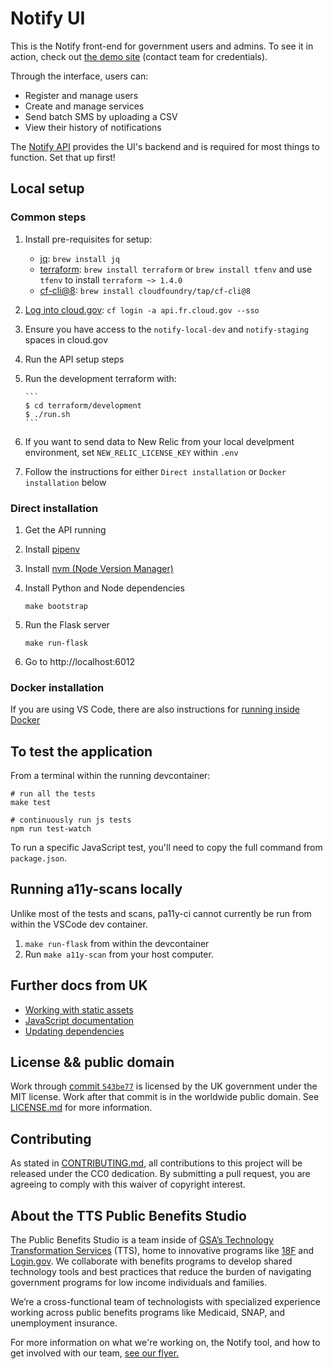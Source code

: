 # Notify UI

This is the Notify front-end for government users and admins. To see it in action, check out [the demo site](https://notify-demo.app.cloud.gov) (contact team for credentials).

Through the interface, users can:

- Register and manage users
- Create and manage services
- Send batch SMS by uploading a CSV
- View their history of notifications

The [Notify API](https://github.com/GSA/notifications-api) provides the UI's backend and is required for most things to function. Set that up first!

## Local setup

### Common steps

1.  Install pre-requisites for setup:
    - [jq](https://stedolan.github.io/jq/): `brew install jq`
    - [terraform](https://www.terraform.io/): `brew install terraform` or `brew install tfenv` and use `tfenv` to install `terraform ~> 1.4.0`
    - [cf-cli@8](https://docs.cloudfoundry.org/cf-cli/install-go-cli.html): `brew install cloudfoundry/tap/cf-cli@8`
1.  [Log into cloud.gov](https://cloud.gov/docs/getting-started/setup/#set-up-the-command-line): `cf login -a api.fr.cloud.gov --sso`
1.  Ensure you have access to the `notify-local-dev` and `notify-staging` spaces in cloud.gov
1.  Run the API setup steps
1.  Run the development terraform with:

        ```
        $ cd terraform/development
        $ ./run.sh
        ```

1.  If you want to send data to New Relic from your local develpment environment, set `NEW_RELIC_LICENSE_KEY` within `.env`
1.  Follow the instructions for either `Direct installation` or `Docker installation` below

### Direct installation

1. Get the API running

1. Install [pipenv](https://pipenv.pypa.io/en/latest/)

1. Install [nvm (Node Version Manager)](https://github.com/nvm-sh/nvm#installing-and-updating)

1. Install Python and Node dependencies

   `make bootstrap`

1. Run the Flask server

   `make run-flask`

1. Go to http://localhost:6012

### Docker installation

If you are using VS Code, there are also instructions for [running inside Docker](./docs/docker-remote-containers.md)

## To test the application

From a terminal within the running devcontainer:

```
# run all the tests
make test

# continuously run js tests
npm run test-watch
```

To run a specific JavaScript test, you'll need to copy the full command from `package.json`.

## Running a11y-scans locally

Unlike most of the tests and scans, pa11y-ci cannot currently be run from within the VSCode dev container.

1. `make run-flask` from within the devcontainer
2. Run `make a11y-scan` from your host computer.

## Further docs from UK

- [Working with static assets](docs/static-assets.md)
- [JavaScript documentation](https://github.com/alphagov/notifications-manuals/wiki/JavaScript-Documentation)
- [Updating dependencies](https://github.com/alphagov/notifications-manuals/wiki/Dependencies)

## License && public domain

Work through [commit `543be77`](https://github.com/GSA/notifications-admin/commit/543be77776b64fddb6ba70fbb015ecd81a372478) is licensed by the UK government under the MIT license. Work after that commit is in the worldwide public domain. See [LICENSE.md](./LICENSE.md) for more information.

## Contributing

As stated in [CONTRIBUTING.md](CONTRIBUTING.md), all contributions to this project will be released under the CC0 dedication. By submitting a pull request, you are agreeing to comply with this waiver of copyright interest.

## About the TTS Public Benefits Studio

The Public Benefits Studio is a team inside of [GSA’s Technology Transformation Services](https://www.gsa.gov/about-us/organization/federal-acquisition-service/technology-transformation-services) (TTS), home to innovative programs like [18F](https://18f.gsa.gov/) and [Login.gov](https://login.gov). We collaborate with benefits programs to develop shared technology tools and best practices that reduce the burden of navigating government programs for low income individuals and families.

We’re a cross-functional team of technologists with specialized experience working across public benefits programs like Medicaid, SNAP, and unemployment insurance.

For more information on what we're working on, the Notify tool, and how to get involved with our team, [see our flyer.](https://github.com/GSA/notifications-admin/blob/main/docs/notify-pilot-flyer.md)
